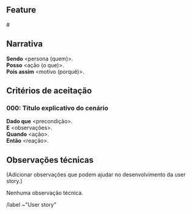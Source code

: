 ## Feature
#<ID da feature>

## Narrativa
**Sendo** <persona (quem)>.\
**Posso** <ação (o que)>.\
**Pois assim** <motivo (porquê)>.

## Critérios de aceitação

### 000: Título explicativo do cenário
**Dado que** <precondição>.\
**E** <observações>.\
**Quando** <ação>.\
**Então** <reação>.


## Observações técnicas
(Adicionar observações que podem ajudar no desenvolvimento da user story.)

Nenhuma observação técnica.

/label ~"User story"